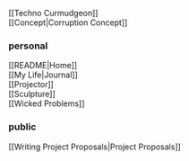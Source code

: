 [[Techno Curmudgeon]]  
[[Concept|Corruption Concept]]  

### personal
[[README|Home]]  
[[My Life|Journal]]  
[[Projector]]  
[[Sculpture]]  
[[Wicked Problems]]  

### public
[[Writing Project Proposals|Project Proposals]]  